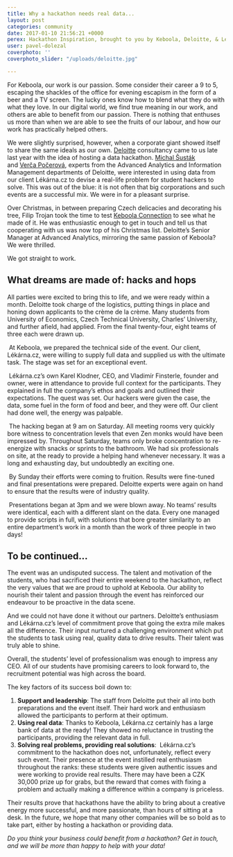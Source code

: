```yaml
---
title: Why a hackathon needs real data...
layout: post
categories: community
date: 2017-01-10 21:56:21 +0000
perex: Hackathon Inspiration, brought to you by Keboola, Deloitte, & Lékárna.cz
user: pavel-dolezal
coverphoto: ''
coverphoto_slider: "/uploads/deloitte.jpg"

---
```

For Keboola, our work is our passion. Some consider their career a 9 to 5, escaping the shackles of the office for evening escapism in the form of a beer and a TV screen. The lucky ones know how to blend what they do with what they love. In our digital world, we find true meaning in our work, and others are able to benefit from our passion. There is nothing that enthuses us more than when we are able to see the fruits of our labour, and how our work has practically helped others. 

We were slightly surprised, however, when a corporate giant showed itself to share the same ideals as our own. [Deloitte](https://www2.deloitte.com/cz/cs.html?utm_source=deloittecz&utm_medium=redirect&utm_campaign=dcz_main_redirect) consultancy came to us late last year with the idea of hosting a data hackathon. [Michal Šusták](https://www.linkedin.com/in/michalsustak/) and [Verča Počerová,](https://www.linkedin.com/in/veronikapocerova/) experts from the Advanced Analytics and Information Management departments of Deloitte, were interested in using data from our client Lékárna.cz to devise a real-life problem for student hackers to solve. This was out of the blue: it is not often that big corporations and such events are a successful mix. We were in for a pleasant surprise. 

Over Christmas, in between preparing Czech delicacies and decorating his tree, Filip Trojan took the time to test [Keboola Connection](https://www.keboola.com/product) to see what he made of it. He was enthusiastic enough to get in touch and tell us that cooperating with us was now top of his Christmas list. Deloitte’s Senior Manager at Advanced Analytics, mirroring the same passion of Keboola? We were thrilled. 

We got straight to work. 

## **What dreams are made of: hacks and hops**

All parties were excited to bring this to life, and we were ready within a month. Deloitte took charge of the logistics, putting things in place and honing down applicants to the crème de la crème. Many students from University of Economics, Czech Technical University, Charles’ University, and further afield, had applied. From the final twenty-four, eight teams of three each were drawn up.

 At Keboola, we prepared the technical side of the event. Our client, Lékárna.cz, were willing to supply full data and supplied us with the ultimate task. The stage was set for an exceptional event. 

 Lékárna.cz’s own Karel Klodner, CEO, and Vladimír Finsterle, founder and owner, were in attendance to provide full context for the participants. They explained in full the company’s ethos and goals and outlined their expectations. The quest was set. Our hackers were given the case, the data, some fuel in the form of food and beer, and they were off. Our client had done well, the energy was palpable.

 The hacking began at 9 am on Saturday. All meeting rooms very quickly bore witness to concentration levels that even Zen monks would have been impressed by. Throughout Saturday, teams only broke concentration to re-energize with snacks or sprints to the bathroom. We had six professionals on site, at the ready to provide a helping hand whenever necessary. It was a long and exhausting day, but undoubtedly an exciting one. 

 By Sunday their efforts were coming to fruition. Results were fine-tuned and final presentations were prepared. Deloitte experts were again on hand to ensure that the results were of industry quality. 

 Presentations began at 3pm and we were blown away. No teams’ results were identical, each with a different slant on the data. Every one managed to provide scripts in full, with solutions that bore greater similarity to an entire department’s work in a month than the work of three people in two days! 

## **To be continued...**

The event was an undisputed success. The talent and motivation of the students, who had sacrificed their entire weekend to the hackathon, reflect the very values that we are proud to uphold at Keboola. Our ability to nourish their talent and passion through the event has reinforced our endeavour to be proactive in the data scene.

And we could not have done it without our partners. Deloitte’s enthusiasm and Lékárna.cz’s level of commitment prove that going the extra mile makes all the difference. Their input nurtured a challenging environment which put the students to task using real, quality data to drive results. Their talent was truly able to shine. 

Overall, the students’ level of professionalism was enough to impress any CEO. All of our students have promising careers to look forward to, the recruitment potential was high across the board. 

The key factors of its success boil down to: 

1. **Support and leadership**: The staff from Deloitte put their all into both preparations and the event itself. Their hard work and enthusiasm allowed the participants to perform at their optimum.
2. **Using real data**: Thanks to Keboola, Lékárna.cz certainly has a large bank of data at the ready! They showed no reluctance in trusting the participants, providing the relevant data in full. 
3. **Solving real problems, providing real solutions**:  Lékárna.cz’s commitment to the hackathon does not, unfortunately, reflect every such event. Their presence at the event instilled real enthusiasm throughout the ranks: these students were given authentic issues and were working to provide real results. There may have been a CZK 30,000 prize up for grabs, but the reward that comes with fixing a problem and actually making a difference within a company is priceless. 

Their results prove that hackathons have the ability to bring about a creative energy more successful, and more passionate, than hours of sitting at a desk. In the future, we hope that many other companies will be so bold as to take part, either by hosting a hackathon or providing data.

_Do you think your business could benefit from a hackathon? Get in touch, and we will be more than happy to help with your data!_

 